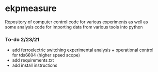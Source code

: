 # ekpmeasure
Repository of computer control code for various experiments as well as some analysis code for importing data from various tools into python


### To-do 2/23/21
- add ferroelectric switching experimental analysis + operational control for tds6604 (higher speed scope)
- add requirements.txt 
- add install instructions  

